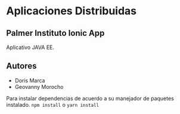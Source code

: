 # Aplicaciones Distribuidas
## Palmer Instituto Ionic App

Aplicativo JAVA EE.

## Autores
  - Doris Marca
  - Geovanny Morocho
 
  Para instalar dependencias de acuerdo a su manejador de paquetes instalado.
```npm install```
o 
```yarn install```
